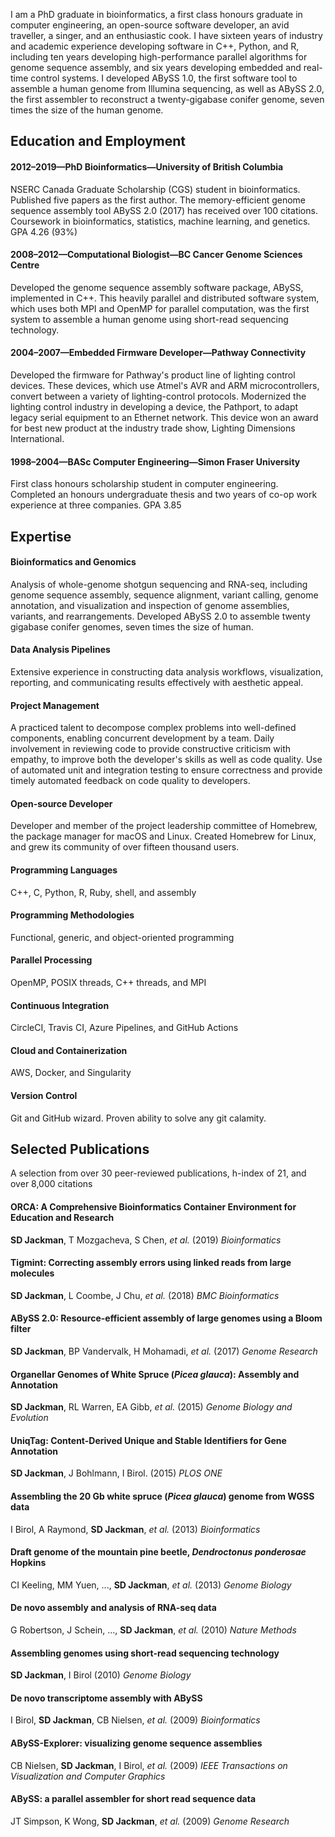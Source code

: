 I am a PhD graduate in bioinformatics, a first class honours graduate in computer engineering, an open-source software developer, an avid traveller, a singer, and an enthusiastic cook. I have sixteen years of industry and academic experience developing software in C++, Python, and R, including ten years developing high-performance parallel algorithms for genome sequence assembly, and six years developing embedded and real-time control systems. I developed ABySS 1.0, the first software tool to assemble a human genome from Illumina sequencing, as well as ABySS 2.0, the first assembler to reconstruct a twenty-gigabase conifer genome, seven times the size of the human genome.

## Education and Employment

#### 2012–2019—PhD Bioinformatics—University of British Columbia

NSERC Canada Graduate Scholarship (CGS) student in bioinformatics. Published five papers as the first author. The memory-efficient genome sequence assembly tool ABySS 2.0 (2017) has received over 100 citations. Coursework in bioinformatics, statistics, machine learning, and genetics. GPA 4.26 (93%)

#### 2008–2012—Computational Biologist—BC Cancer Genome Sciences Centre

Developed the genome sequence assembly software package, ABySS, implemented in C++. This heavily parallel and distributed software system, which uses both MPI and OpenMP for parallel computation, was the first system to assemble a human genome using short-read sequencing technology.

#### 2004–2007—Embedded Firmware Developer—Pathway Connectivity

Developed the firmware for Pathway's product line of lighting control devices. These devices, which use Atmel's AVR and ARM microcontrollers, convert between a variety of lighting-control protocols. Modernized the lighting control industry in developing a device, the Pathport, to adapt legacy serial equipment to an Ethernet network. This device won an award for best new product at the industry trade show, Lighting Dimensions International.

#### 1998–2004—BASc Computer Engineering—Simon Fraser University

First class honours scholarship student in computer engineering. Completed an honours undergraduate thesis and two years of co-op work experience at three companies. GPA 3.85

## Expertise

#### Bioinformatics and Genomics

Analysis of whole-genome shotgun sequencing and RNA-seq, including genome sequence assembly, sequence alignment, variant calling, genome annotation, and visualization and inspection of genome assemblies, variants, and rearrangements. Developed ABySS 2.0 to assemble twenty gigabase conifer genomes, seven times the size of human.

#### Data Analysis Pipelines

Extensive experience in constructing data analysis workflows, visualization, reporting, and communicating results effectively with aesthetic appeal.

#### Project Management

A practiced talent to decompose complex problems into well-defined components, enabling concurrent development by a team. Daily involvement in reviewing code to provide constructive criticism with empathy, to improve both the developer's skills as well as code quality. Use of automated unit and integration testing to ensure correctness and provide timely automated feedback on code quality to developers.

#### Open-source Developer

Developer and member of the project leadership committee of Homebrew, the package manager for macOS and Linux. Created Homebrew for Linux, and grew its community of over fifteen thousand users.

#### Programming Languages

C++, C, Python, R, Ruby, shell, and assembly

#### Programming Methodologies

Functional, generic, and object-oriented programming

#### Parallel Processing

OpenMP, POSIX threads, C++ threads, and MPI

#### Continuous Integration

CircleCI, Travis CI, Azure Pipelines, and GitHub Actions

#### Cloud and Containerization

AWS, Docker, and Singularity

#### Version Control

Git and GitHub wizard. Proven ability to solve any git calamity.

## Selected Publications

A selection from over 30 peer-reviewed publications, h-index of 21, and over 8,000 citations

#### ORCA: A Comprehensive Bioinformatics Container Environment for Education and Research
**SD Jackman**, T Mozgacheva, S Chen, *et al.*
(2019)
*Bioinformatics*

#### Tigmint: Correcting assembly errors using linked reads from large molecules
**SD Jackman**, L Coombe, J Chu, *et al.*
(2018)
*BMC Bioinformatics*

#### ABySS 2.0: Resource-efficient assembly of large genomes using a Bloom filter
**SD Jackman**, BP Vandervalk, H Mohamadi, *et al.*
(2017)
*Genome Research*

#### Organellar Genomes of White Spruce (*Picea glauca*): Assembly and Annotation
**SD Jackman**, RL Warren, EA Gibb, *et al.*
(2015)
*Genome Biology and Evolution*

#### UniqTag: Content-Derived Unique and Stable Identifiers for Gene Annotation
**SD Jackman**, J Bohlmann, I Birol.
(2015)
*PLOS ONE*

#### Assembling the 20 Gb white spruce (*Picea glauca*) genome from WGSS data
I Birol, A Raymond, **SD Jackman**, *et al.*
(2013)
_Bioinformatics_

#### Draft genome of the mountain pine beetle, *Dendroctonus ponderosae* Hopkins
CI Keeling, MM Yuen, ..., **SD Jackman**, *et al.*
(2013)
_Genome Biology_

#### De novo assembly and analysis of RNA-seq data
G Robertson, J Schein, ..., **SD Jackman**, *et al.*
(2010)
_Nature Methods_

#### Assembling genomes using short-read sequencing technology
**SD Jackman**, I Birol
(2010)
_Genome Biology_

#### De novo transcriptome assembly with ABySS
I Birol, **SD Jackman**, CB Nielsen, *et al.*
(2009)
_Bioinformatics_

#### ABySS-Explorer: visualizing genome sequence assemblies
CB Nielsen, **SD Jackman**, I Birol, *et al.*
(2009)
_IEEE Transactions on Visualization and Computer Graphics_

#### ABySS: a parallel assembler for short read sequence data
JT Simpson, K Wong, **SD Jackman**, *et al.*
(2009)
_Genome Research_
